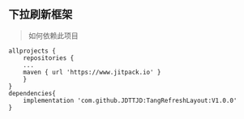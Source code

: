 
## 下拉刷新框架

>如何依赖此项目

    allprojects {
        repositories {
        ...
        maven { url 'https://www.jitpack.io' }
        }
    }
    dependencies{
        implementation 'com.github.JDTTJD:TangRefreshLayout:V1.0.0'
    }